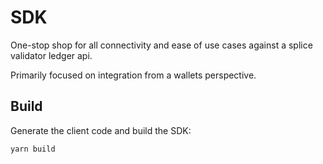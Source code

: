 # SDK

One-stop shop for all connectivity and ease of use cases against a splice validator ledger api.

Primarily focused on integration from a wallets perspective.

## Build

Generate the client code and build the SDK:

```sh
yarn build
```
